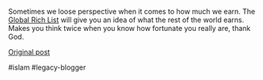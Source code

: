 <!--
date: '2007-02-27'
published: true
slug: 2007-02-global-rich-list_27
time_to_read: 5
title: Global Rich List
-->

Sometimes we loose perspective when it comes to how much we earn. The   
[Global Rich List](http://www.globalrichlist.com/) will give you an idea of what the rest of the world earns. Makes you think twice when you know how fortunate you really are, thank God.

[Original post](https://ysfk.blogspot.com/2007/02/global-rich-list_27.html)

#islam #legacy-blogger 